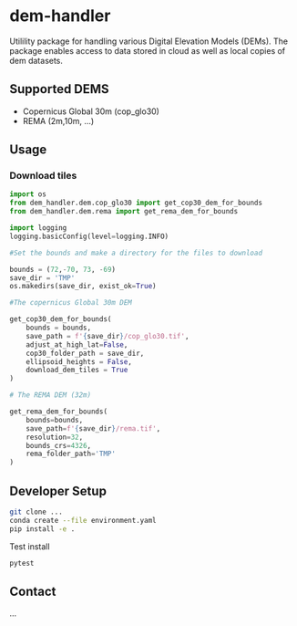 # dem-handler
Utilility package for handling various Digital Elevation Models (DEMs). The package enables access to data stored in cloud as well as local copies of dem datasets. 

## Supported DEMS
- Copernicus Global 30m (cop_glo30)
- REMA (2m,10m, ...)

## Usage
### Download tiles

```python
import os
from dem_handler.dem.cop_glo30 import get_cop30_dem_for_bounds
from dem_handler.dem.rema import get_rema_dem_for_bounds

import logging
logging.basicConfig(level=logging.INFO)

#Set the bounds and make a directory for the files to download

bounds = (72,-70, 73, -69)
save_dir = 'TMP'
os.makedirs(save_dir, exist_ok=True)

#The copernicus Global 30m DEM 

get_cop30_dem_for_bounds(
    bounds = bounds,
    save_path = f'{save_dir}/cop_glo30.tif',
    adjust_at_high_lat=False,
    cop30_folder_path = save_dir,
    ellipsoid_heights = False,
    download_dem_tiles = True
)

# The REMA DEM (32m)

get_rema_dem_for_bounds(
    bounds=bounds,
    save_path=f'{save_dir}/rema.tif',
    resolution=32,
    bounds_crs=4326,
    rema_folder_path='TMP'
)
```

## Developer Setup

```bash
git clone ...
conda create --file environment.yaml
pip install -e .
```

Test install

```bash
pytest
```

## Contact
...